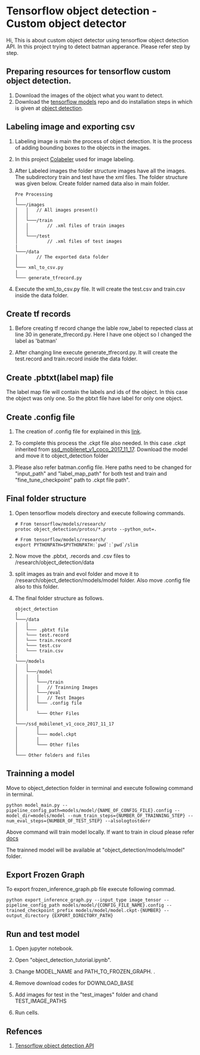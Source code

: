 # Tensorflow object detection - Custom object detector

Hi, This is about custom object detector using tensorflow object detection API. In this project trying to detect batman apperance. Please refer step by step.

## Preparing resources for tensorflow custom object detection.

1. Download the images of the object what you want to detect.
2. Download the [tensorflow models](https://github.com/tensorflow/models) repo and do installation steps in which is given at [object detection](https://github.com/tensorflow/models/blob/master/research/object_detection/g3doc/installation.md).

## Labeling image and exporting csv

1. Labeling image is main the process of object detection. It is the process of adding bounding boxes to the objects in the images.

2. In this project [Colabeler](http://www.colabeler.com) used for image labeling.

3. After Labeled images the folder structure images have all the images. The subdirectory train and test have the xml files. The folder structure was given below. Create folder named data also in main folder.

	```
	Pre Processing
	|
	└───/images
	│   │   // All images present()
	│   │
	│   └───/train
	│   │   	// .xml files of train images 
	│   │
	│   └───/test 
	│		  	// .xml files of test images
	|
	└───/data
	│		// The exported data folder
	│   
	└─── xml_to_csv.py
	│   
	└─── generate_tfrecord.py
	```

4. Execute the xml\_to\_csv.py file. It will create the test.csv and train.csv inside the data folder.

## Create tf records

1. Before creating tf record change the lable row\_label to repected class at line 30 in generate_tfrecord.py. Here I have one object so I changed the label as 'batman'

2. After changing line execute generate_tfrecord.py. It will create the test.record and train.record inside the data folder.

## Create .pbtxt(label map) file

The label map file will contain the labels and ids of the object. In this case the object was only one. So the pbtxt file have label for only one object.

## Create .config file

1. The creation of .config file for explained in this [link](https://github.com/tensorflow/models/blob/master/research/object_detection/g3doc/configuring_jobs.md).

2. To complete this process the .ckpt file also needed. In this case .ckpt inherited from [ssd\_mobilenet\_v1\_coco\_2017\_11\_17](http://download.tensorflow.org/models/object_detection/ssd_mobilenet_v1_coco_2017_11_17.tar.gz). Download the model and move it to object\_detection folder
 
3. Please also refer batman.config file. Here paths need to be changed for "input\_path" and "label\_map\_path" for both test and train and "fine\_tune\_checkpoint" path to .ckpt file path".



## Final folder structure

1. Open tensorflow models directory and execute following commands.

	```
	# From tensorflow/models/research/
	protoc object_detection/protos/*.proto --python_out=.
	
	# From tensorflow/models/research/
	export PYTHONPATH=$PYTHONPATH:`pwd`:`pwd`/slim 
	
	```

2. Now move the .pbtxt, .records and .csv files to /research/object_detection/data

3. split images as train and evol folder and move it to /research/object_detection/models/model folder. Also move .config file also to this folder.

4. The final folder structure as follows.

	```
	object_detection
	|
	└───/data
	│   │   
	│   └─── .pbtxt file
	│   └─── test.record 
	│   └─── train.record 
	│   └─── test.csv
	│   └─── train.csv 
	|
	└───/models
	│	│
	│	└───/model
	│	│	│
	│	│	└───/train
	│	│	│	// Trainning Images
	│	│	└───/eval
	│	│	│	// Test Images
	│	│	└─── .config file
	│	│
	│       └─── Other Files
	│
	└───/ssd_mobilenet_v1_coco_2017_11_17
	│	    │
	│	    └─── model.ckpt
	│	    │
	│	    └─── Other files
	│   
	└─── Other folders and files
	```


## Trainning a model

Move to object\_detection folder in terminal and execute following command in terminal.

```
python model_main.py --pipeline_config_path=models/model/{NAME_OF_CONFIG_FILE}.config --model_dir=models/model --num_train_steps={NUMBER_OF_TRAINNING_STEP} --num_eval_steps={NUMBER_OF_TEST_STEP} --alsologtostderr
```

Above command will train model locally. If want to train in cloud please refer [docs](https://github.com/tensorflow/models/blob/master/research/object_detection/g3doc/running_on_cloud.md)

The trainned model will be available at "object\_detection/models/model" folder.

## Export Frozen Graph

To export frozen_inference\_graph.pb file execute following commad.

	python export_inference_graph.py --input_type image_tensor --pipeline_config_path models/model/{CONFIG_FILE_NAME}.config --trained_checkpoint_prefix models/model/model.ckpt-{NUMBER} --output_directory {EXPORT_DIRECTORY_PATH}
	
## Run and test model

1. Open jupyter notebook.

2. Open "object\_detection\_tutorial.ipynb".

3. Change MODEL\_NAME and PATH\_TO\_FROZEN\_GRAPH.
.
4. Remove download codes for DOWNLOAD\_BASE

5. Add images for test in the "test\_images" folder and chand TEST\_IMAGE\_PATHS

6. Run cells.

## Refences

1. [Tensorflow object detection API](https://github.com/tensorflow/models/tree/master/research/object_detection)

	
